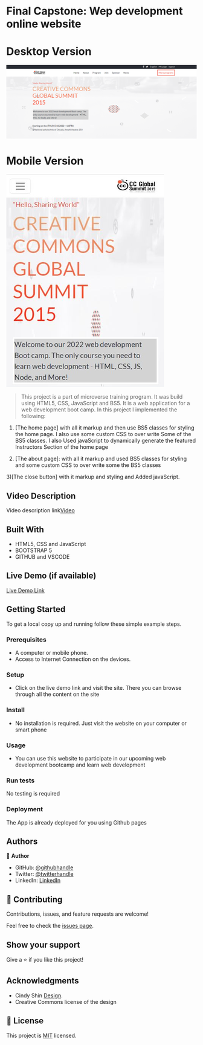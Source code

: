 # Final Capstone: Wep development online website

# Desktop Version
![](/app_screenshot.png)

# Mobile Version
![](/projectImage.JPG)

> This project is a part of microverse training program. It was build using HTML5, CSS, JavaScript and BS5.
It is a web application for a web development boot camp. In this project I implemented the following:

1) [The home page] with all it markup and then use BS5 classes for styling the home page.
I also use some custom CSS to over write Some of the BS5 classes.
I also Used javaScript to dynamically generate the featured Instructors Section of the home page

2) [The about page]: with all it markup and used BS5 classes for styling and some custom CSS to over write some the BS5 classes

3)[The close button] with it markup and styling and Added javaScript.

## Video Description 
Video description link[Video](https://www.loom.com/share/777ee4f15993418ea31e0fac91c2907c)

## Built With

- HTML5, CSS and JavaScript
- BOOTSTRAP 5
- GITHUB and VSCODE

## Live Demo (if available)

[Live Demo Link](https://ndorrh.github.io/final-capstone/)


## Getting Started

To get a local copy up and running follow these simple example steps.

### Prerequisites
- A computer or mobile phone.
- Access to Internet Connection on the devices.
### Setup
- Click on the live demo link and visit the site. There you can browse through all the content on the site
### Install
- No installation is required. Just visit the website on your computer or smart phone
### Usage
- You can use this website to participate in our upcoming web development bootcamp and learn web development
### Run tests
No testing is required
### Deployment
The App is already deployed for you using Github pages


## Authors

👤 **Author**

- GitHub: [@githubhandle](https://github.com/ndorrh)
- Twitter: [@twitterhandle](https://twitter.com/ndorrh)
- LinkedIn: [LinkedIn](https://www.linkedin.com/in/ndorrh-oswald-ebu-82ab02236/)

## 🤝 Contributing

Contributions, issues, and feature requests are welcome!

Feel free to check the [issues page](https://github.com/ndorrh/final-capstone/issues/1).

## Show your support

Give a ⭐️ if you like this project!

## Acknowledgments
-  Cindy Shin [Design](https://www.behance.net/gallery/29845175/CC-Global-Summit-2015). 
-  Creative Commons license of the design
## 📝 License

This project is [MIT](/MIT.md) licensed.
